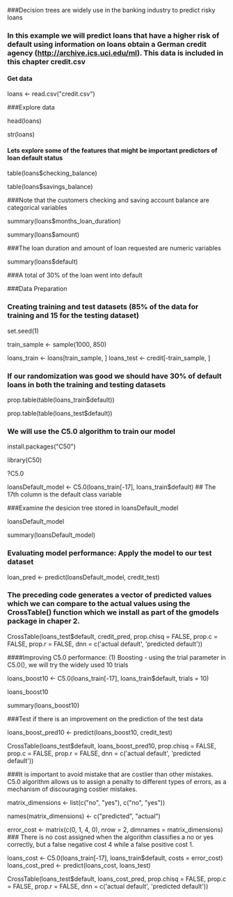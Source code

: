 ###Decision trees are widely use in the banking industry to predict risky loans

### In this example we will predict loans that have a higher risk of default using information on loans obtain a German credit agency  (http://archive.ics.uci.edu/ml). This data is included in this chapter credit.csv

#### Get data

loans <- read.csv("credit.csv")

###Explore data

head(loans)

str(loans)

#### Lets explore some of the features that might be important predictors of loan default status

table(loans$checking_balance)

table(loans$savings_balance)

###Note that the customers checking and saving account balance are categorical variables


summary(loans$months_loan_duration)

summary(loans$amount)

###The loan duration and amount of loan requested are numeric variables

summary(loans$default)

###A total of 30% of the loan went into default

###Data Preparation

### Creating training and test datasets (85% of the data for training and 15 for the testing dataset)

set.seed(1)

train_sample <- sample(1000, 850)


loans_train <- loans[train_sample, ]
loans_test <- credit[-train_sample, ]

### If our randomization was good we should have 30% of default loans in both the training and testing datasets

prop.table(table(loans_train$default))

prop.table(table(loans_test$default))

### We will use the C5.0 algorithm to train our model

install.packages("C50")

library(C50)

?C5.0

loansDefault_model <- C5.0(loans_train[-17], loans_train$default) ## The 17th column is the default class variable

###Examine the desicion tree stored in loansDefault_model

loansDefault_model

summary(loansDefault_model)

### Evaluating model performance: Apply the model to our test dataset

loan_pred <- predict(loansDefault_model, credit_test)

### The preceding code generates a vector of predicted values which we can compare to the actual values using the CrossTable() function which we install as part of the gmodels package in chaper 2.

CrossTable(loans_test$default, credit_pred,
prop.chisq = FALSE, prop.c = FALSE, prop.r = FALSE,
dnn = c('actual default', 'predicted default'))

####Improving C5.0 performance: (1) Boosting - using the trial parameter in C5.0(), we will try the widely used 10 trials


loans_boost10 <- C5.0(loans_train[-17], loans_train$default,
trials = 10)


loans_boost10

summary(loans_boost10)

###Test if there is an improvement on the prediction of the test data

loans_boost_pred10 <- predict(loans_boost10, credit_test)

CrossTable(loans_test$default, loans_boost_pred10,
prop.chisq = FALSE, prop.c = FALSE, prop.r = FALSE,
dnn = c('actual default', 'predicted default'))

###It is important to avoid mistake that are costlier than other mistakes. C5.0 algorithm allows us to assign a penalty to different types of errors, as a mechanism of discouraging costier mistakes.

matrix_dimensions <- list(c("no", "yes"), c("no", "yes"))

names(matrix_dimensions) <- c("predicted", "actual")

error_cost <- matrix(c(0, 1, 4, 0), nrow = 2,
dimnames = matrix_dimensions) ### There is no cost assigned when the algorithm classifies a no or yes correctly, but a false negative cost 4 while a false positive cost 1.


loans_cost <- C5.0(loans_train[-17], loans_train$default,
costs = error_cost)
loans_cost_pred <- predict(loans_cost, loans_test)

CrossTable(loans_test$default, loans_cost_pred,
prop.chisq = FALSE, prop.c = FALSE, prop.r = FALSE,
dnn = c('actual default', 'predicted default'))

















